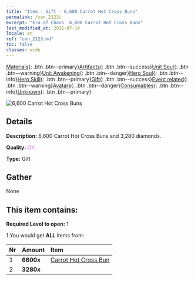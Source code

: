 ```yaml
---
title: "Item - Gift - 6,600 Carrot Hot Cross Buns"
permalink: /con_2123/
excerpt: "Era of Chaos  6,600 Carrot Hot Cross Buns"
last_modified_at: 2021-07-14
locale: en
ref: "con_2123.md"
toc: false
classes: wide
---
```

 [Materials](/Items/){: .btn .btn--primary}[Artifacts](/Items/Artifacts/){: .btn .btn--success}[Unit Soul](/Items/UnitSoul/){: .btn .btn--warning}[Unit Awakening](/Items/UnitAwakening/){: .btn .btn--danger}[Hero Soul](/Items/HeroSoul/){: .btn .btn--info}[Hero Skill](/Items/HeroSkill/){: .btn .btn--primary}[Gift](/Items/Gift/){: .btn .btn--success}[Event related](/Items/Events/){: .btn .btn--warning}[Avatars](/Items/Avatars/){: .btn .btn--danger}[Consumables](/Items/Consumables/){: .btn .btn--info}[Unknown](/Items/Unknown/){: .btn .btn--primary}

 ![6,600 Carrot Hot Cross Buns](/images/t/i_907590.png)

## Details
 **Description:** 6,600 Carrot Hot Cross Buns and 3,280 diamonds.

 **Quality:** <span style="color: #DA70D6">OK</span>

 **Type:** Gift

## Gather

  None

## This item contains:

 **Required Level to open:** 1

 1 You would get **ALL** items  from:

  | Nr | Amount |     Item    |
  |:---|:-------|:------------|
  | 1 |  **6600x** | [Carrot Hot Cross Bun](/Items/con_2119/) |  | 
  | 2 |  **3280x** | <i class="fas fa-gem"/> |  | 
